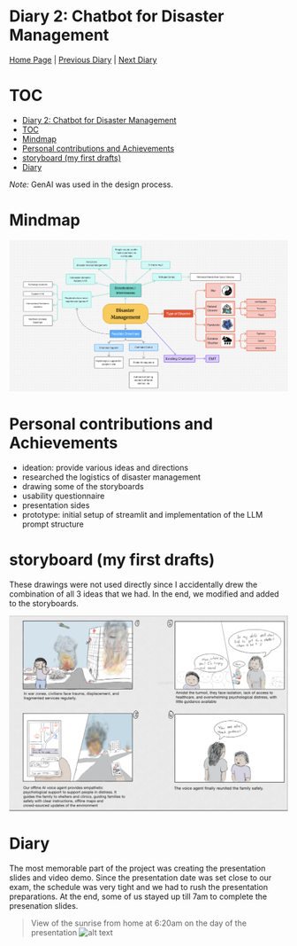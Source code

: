 # Diary 2: Chatbot for Disaster Management

[Home Page](../../README.md) | [Previous Diary](./Diary1.md) | [Next Diary]()


# TOC
- [Diary 2: Chatbot for Disaster Management](#diary-2-chatbot-for-disaster-management)
- [TOC](#toc)
- [Mindmap](#mindmap)
- [Personal contributions and Achievements](#personal-contributions-and-achievements)
- [storyboard (my first drafts)](#storyboard-my-first-drafts)
- [Diary](#diary)

*Note:* GenAI was used in the design process.

# Mindmap
![alt text](img/p2-mindmap.png)

# Personal contributions and Achievements
- ideation: provide various ideas and directions
- researched the logistics of disaster management
- drawing some of the storyboards
- usability questionnaire
- presentation sides
- prototype: initial setup of streamlit and implementation of the LLM prompt structure

# storyboard (my first drafts)
These drawings were not used directly since I accidentally drew the combination of all 3 ideas that we had. In the end, we modified and added to the storyboards.

![alt text](img/p2-storyboard-draft.png)

# Diary
The most memorable part of the project was creating the presentation slides and video demo. Since the presentation date was set close to our exam, the schedule was very tight and we had to rush the presentation preparations. At the end, some of us stayed up till 7am to complete the presenation slides.

> View of the sunrise from home at 6:20am on the day of the presentation
> ![alt text](img/p2-sunrise.jpg)